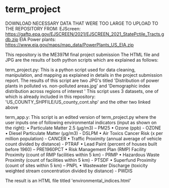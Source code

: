 # term_project

DOWNLOAD NECESSARY DATA THAT WERE TOO LARGE TO UPLOAD TO THE REPOSITORY FROM:
EJScreen: https://gaftp.epa.gov/EJSCREEN/2021/EJSCREEN_2021_StatePctile_Tracts.gdb.zip
EIA Power plants: https://www.eia.gov/maps/map_data/PowerPlants_US_EIA.zip

This repository is the ME397M final project submission
The HTML file and JPG are the results of both python scripts which are explained as follows:

term_project.py:
This is a python script used for data cleaning, manipulation, and mapping as explained in details in the project submission report.
The results of this script are two JPG's titled 'Distribution of power plants in polluted vs. non-polluted areas.jpg' and 'Demographic index distribution across regions of interest '
This script uses 3 datasets, one of which is already included in this repository: 'US_COUNTY_SHPFILE/US_county_cont.shp' and the other two linked above 

term_app.y:
This script is an edited version of term_project.py where the user inputs one of following environmental indicators (input as shown on the right):
•	Particulate Matter 2.5 (μg/m3) – PM25
•	Ozone (ppb) - OZONE
•	Diesel Particulate Matter (μg/m3) - DSLPM
•	Air Toxics Cancer Risk (x per million population) - CANCER
•	Traffic Proximity (annual average of vehicle count divided by distance) - PTRAF
•	Lead Paint (percent of houses built before 1960) – PRE1960PCT
•	Risk Management Plan (RMP) Facility Proximity (count of RMP facilities within 5 km) - PRMP
•	Hazardous Waste Proximity (count of facilities within 5 km) - PTSDF
•	Superfund Proximity (count of sites within 5 km) – PNPL 
•	Wastewater Discharge (toxicity weighted stream concentration divided by distance) - PWDIS

The result is an HTML file titled 'environmental_indices.html'
